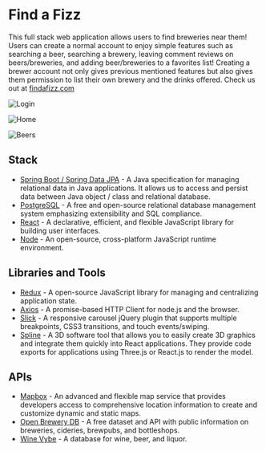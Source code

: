 # Find a Fizz
This full stack web application allows users to find breweries near them! Users can create a normal account to enjoy simple features such as searching a beer, searching a brewery, leaving comment reviews on beers/breweries, and adding beer/breweries to a favorites list! Creating a brewer account not only gives previous mentioned features but also gives them permission to list their own brewery and the drinks offered.
Check us out at [findafizz.com](https://www.findafizz.com)

![Login](https://i.imgur.com/4KIRk2o.jpg)

![Home](https://i.imgur.com/1BMCcSO.jpg)

![Beers](https://i.imgur.com/3XbrQaH.jpg)

## Stack
- [Spring Boot / Spring Data JPA](https://spring.io/projects/spring-data-jpa) - A Java specification for managing relational data in Java applications. It allows us to access and persist data between Java object / class and relational database.
- [PostgreSQL](https://www.postgresql.org/) - A free and open-source relational database management system emphasizing extensibility and SQL compliance. 
- [React](https://reactjs.org/) - A declarative, efficient, and flexible JavaScript library for building user interfaces.
- [Node](https://nodejs.org/en/) - An open-source, cross-platform JavaScript runtime environment.

## Libraries and Tools
- [Redux](https://redux.js.org/) - A open-source JavaScript library for managing and centralizing application state.
- [Axios](https://axios-http.com/) - A promise-based HTTP Client for node.js and the browser.
- [Slick](https://kenwheeler.github.io/slick/) - A responsive carousel jQuery plugin that supports multiple breakpoints, CSS3 transitions, and touch events/swiping.
- [Spline](https://spline.design/) - A 3D software tool that allows you to easily create 3D graphics and integrate them quickly into React applications. They provide code exports for applications using Three.js or React.js to render the model.

## APIs
- [Mapbox](https://www.mapbox.com/) - An advanced and flexible map service that provides developers access to comprehensive location information to create and customize dynamic and static maps.
- [Open Brewery DB](https://www.openbrewerydb.org/) - A free dataset and API with public information on breweries, cideries, brewpubs, and bottleshops.
- [Wine Vybe](https://winevybe.com/) - A database for wine, beer, and liquor.
